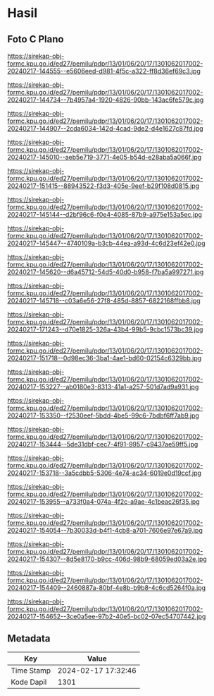 # Hasil

## Foto C Plano

https://sirekap-obj-formc.kpu.go.id/ed27/pemilu/pdpr/13/01/06/20/17/1301062017002-20240217-144555--e5606eed-d981-4f5c-a322-ff8d36ef69c3.jpg

https://sirekap-obj-formc.kpu.go.id/ed27/pemilu/pdpr/13/01/06/20/17/1301062017002-20240217-144734--7b4957a4-1920-4826-90bb-143ac6fe579c.jpg

https://sirekap-obj-formc.kpu.go.id/ed27/pemilu/pdpr/13/01/06/20/17/1301062017002-20240217-144907--2cda6034-142d-4cad-9de2-d4e1627c87fd.jpg

https://sirekap-obj-formc.kpu.go.id/ed27/pemilu/pdpr/13/01/06/20/17/1301062017002-20240217-145010--aeb5e719-3771-4e05-b54d-e28aba5a066f.jpg

https://sirekap-obj-formc.kpu.go.id/ed27/pemilu/pdpr/13/01/06/20/17/1301062017002-20240217-151415--88943522-f3d3-405e-9eef-b29f108d0815.jpg

https://sirekap-obj-formc.kpu.go.id/ed27/pemilu/pdpr/13/01/06/20/17/1301062017002-20240217-145144--d2bf96c6-f0e4-4085-87b9-a975e153a5ec.jpg

https://sirekap-obj-formc.kpu.go.id/ed27/pemilu/pdpr/13/01/06/20/17/1301062017002-20240217-145447--4740109a-b3cb-44ea-a93d-4c6d23ef42e0.jpg

https://sirekap-obj-formc.kpu.go.id/ed27/pemilu/pdpr/13/01/06/20/17/1301062017002-20240217-145620--d6a45712-54d5-40d0-b958-f7ba5a997271.jpg

https://sirekap-obj-formc.kpu.go.id/ed27/pemilu/pdpr/13/01/06/20/17/1301062017002-20240217-145718--c03a6e56-27f8-485d-8857-6822168ffbb8.jpg

https://sirekap-obj-formc.kpu.go.id/ed27/pemilu/pdpr/13/01/06/20/17/1301062017002-20240217-171243--d70e1825-326a-43b4-99b5-9cbc1573bc39.jpg

https://sirekap-obj-formc.kpu.go.id/ed27/pemilu/pdpr/13/01/06/20/17/1301062017002-20240217-151718--0d98ec36-3ba1-4ae1-bd60-02154c6329bb.jpg

https://sirekap-obj-formc.kpu.go.id/ed27/pemilu/pdpr/13/01/06/20/17/1301062017002-20240217-153227--ab0180e3-8313-41a1-a257-501d7ad9a931.jpg

https://sirekap-obj-formc.kpu.go.id/ed27/pemilu/pdpr/13/01/06/20/17/1301062017002-20240217-153350--f2530eef-5bdd-4be5-99c6-7bdbf6ff7ab9.jpg

https://sirekap-obj-formc.kpu.go.id/ed27/pemilu/pdpr/13/01/06/20/17/1301062017002-20240217-153444--5de31dbf-cec7-4f91-9957-c9437ae59ff5.jpg

https://sirekap-obj-formc.kpu.go.id/ed27/pemilu/pdpr/13/01/06/20/17/1301062017002-20240217-153718--3a5cdbb5-5306-4e74-ac34-6019e0d19ccf.jpg

https://sirekap-obj-formc.kpu.go.id/ed27/pemilu/pdpr/13/01/06/20/17/1301062017002-20240217-153955--a733f0a4-074a-4f2c-a9ae-4c1beac26f35.jpg

https://sirekap-obj-formc.kpu.go.id/ed27/pemilu/pdpr/13/01/06/20/17/1301062017002-20240217-154054--7b30033d-b4f1-4cb8-a701-7606e97e67a9.jpg

https://sirekap-obj-formc.kpu.go.id/ed27/pemilu/pdpr/13/01/06/20/17/1301062017002-20240217-154307--8d5e8170-b9cc-406d-98b9-68059ed03a2e.jpg

https://sirekap-obj-formc.kpu.go.id/ed27/pemilu/pdpr/13/01/06/20/17/1301062017002-20240217-154409--2460887a-80bf-4e8b-b9b8-4c6cd5264f0a.jpg

https://sirekap-obj-formc.kpu.go.id/ed27/pemilu/pdpr/13/01/06/20/17/1301062017002-20240217-154652--3ce0a5ee-97b2-40e5-bc02-07ec54707442.jpg


## Metadata

| Key        | Value               |
| ---------- | ------------------- |
| Time Stamp | 2024-02-17 17:32:46 |
| Kode Dapil | 1301                |



